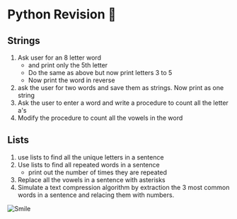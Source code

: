 # Python Revision :dragon_face:
## Strings
1. Ask user for an 8 letter word 
    * and print only the 5th letter
    *  Do the same as above but now print letters 3 to 5
    *  Now print the word in reverse
1. ask the user for two words and save them as strings. Now print as one string
2. Ask the user to enter a word and write a procedure to count all the letter a's
3. Modify the procedure to count all the vowels in the word

## Lists
1. use lists to find all the unique letters in a sentence
2. Use lists to find all repeated words in a sentence
    * print out the number of times they are repeated
3. Replace all the vowels in a sentence with asterisks
4. Simulate a text compression algorithm by extraction the 3 most common words in a sentence and relacing them with numbers.


![Smile](http://www.kdnuggets.com/images/cartoon-deep-learning-2nd-place-coffeemaker.jpg)
